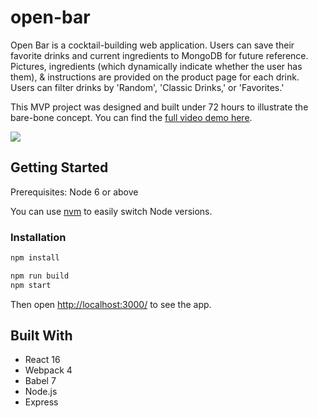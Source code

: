# open-bar
Open Bar is a cocktail-building web application.
Users can save their favorite drinks and current ingredients to MongoDB for future reference.
Pictures, ingredients (which dynamically indicate whether the user has them), & instructions are provided on the product page for each drink.
Users can filter drinks by 'Random', 'Classic Drinks,' or 'Favorites.'

This MVP project was designed and built under 72 hours to illustrate the bare-bone concept. You can find the [full video demo here](https://www.youtube.com/watch?v=-0-RgB52yoM).

![](OpenBarDemo.gif)

## Getting Started
Prerequisites: Node 6 or above

You can use [nvm](https://github.com/creationix/nvm#installation) to easily switch Node versions.

### Installation

```sh
npm install
```

```sh
npm run build
npm start
```

Then open [http://localhost:3000/](http://localhost:3000/) to see the app.<br>

## Built With
* React 16
* Webpack 4
* Babel 7
* Node.js
* Express





